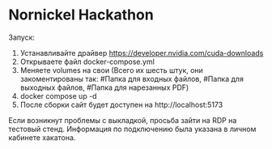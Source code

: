 # Nornickel Hackathon

Запуск:

1. Устанавливайте драйвер https://developer.nvidia.com/cuda-downloads
2. Открываете файл docker-compose.yml
3. Меняете volumes на свои (Всего их шесть штук, они закоментированы так: #Папка для входных файлов,  #Папка для выходных файлов, #Папка для нарезанных PDF)
4. docker compose up -d
5. После сборки сайт будет доступен на http://localhost:5173

Если возникнут проблемы с выкладкой, просьба зайти на RDP на тестовый стенд. Информация по подключению была указана в личном кабинете хакатона.